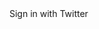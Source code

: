 <html>
  <body>
    <a id="twitter-button" class="btn btn-block btn-social btn-twitter">
  <i class="fa fa-twitter"></i> Sign in with Twitter
</a>
  </body>
  </html>
